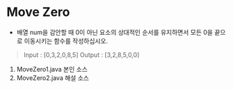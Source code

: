 # Move Zero 

- 배열 num을 감안할 때 0이 아닌 요소의 상대적인 순서를 유지하면서
모든 0을 끝으로 이동시키는 함수를 작성하십시오.

> Input : [0,3,2,0,8,5]
> Output : [3,2,8,5,0,0]

1. MoveZero1.java 본인 소스
2. MoveZero2.java 해설 소스